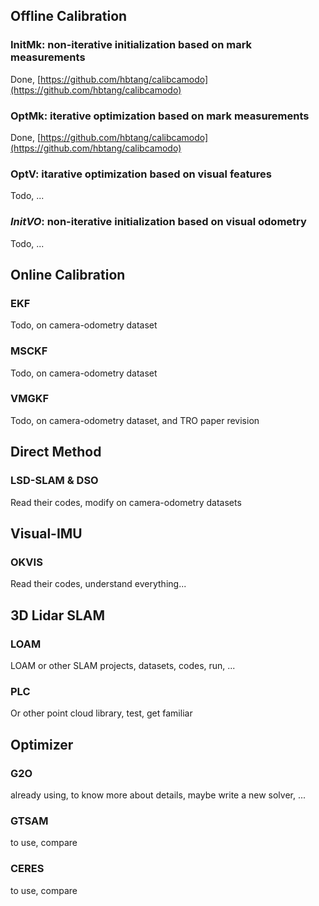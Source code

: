 ## Offline Calibration

### InitMk: non-iterative initialization based on mark measurements

Done, [https://github.com/hbtang/calibcamodo](https://github.com/hbtang/calibcamodo)

### OptMk: iterative optimization based on mark measurements

Done, [https://github.com/hbtang/calibcamodo](https://github.com/hbtang/calibcamodo)

### OptV: itarative optimization based on visual features

Todo, ...

### *InitVO*: non-iterative initialization based on visual odometry 

Todo, ...

## Online Calibration

### EKF

Todo, on camera-odometry dataset

### MSCKF

Todo, on camera-odometry dataset

### VMGKF

Todo, on camera-odometry dataset, and TRO paper revision

## Direct Method

### LSD-SLAM & DSO

Read their codes, modify on camera-odometry datasets

## Visual-IMU

### OKVIS

Read their codes, understand everything...

## 3D Lidar SLAM

### LOAM

LOAM or other SLAM projects, datasets, codes, run, ...

### PLC

Or other point cloud library, test, get familiar

## Optimizer

### G2O

already using, to know more about details, maybe write a new solver, ...

### GTSAM

to use, compare

### CERES

to use, compare







